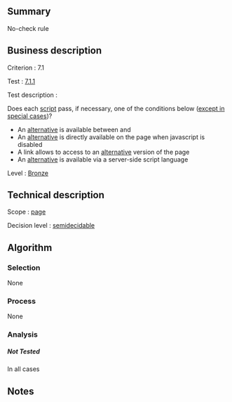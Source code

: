 ## Summary

No-check rule

## Business description

Criterion : 7.1

Test : [7.1.1](http://www.accessiweb.org/index.php/accessiweb-22-english-version.html#test-7-1-1)

Test description :

Does each
[script](http://www.accessiweb.org/index.php/glossary-76.html#mScript)
pass, if necessary, one of the conditions below ([except in special
cases](http://www.accessiweb.org/index.php/glossary-76.html#cpCrit7-1 "Special cases for criterion 7.1"))?

-   An
    [alternative](http://www.accessiweb.org/index.php/glossary-76.html#mAltScript)
    is available between
    and
-   An
    [alternative](http://www.accessiweb.org/index.php/glossary-76.html#mAltScript)
    is directly available on the page when javascript is disabled
-   A link allows to access to an
    [alternative](http://www.accessiweb.org/index.php/glossary-76.html#mAltScript)
    version of the page
-   An
    [alternative](http://www.accessiweb.org/index.php/glossary-76.html#mAltScript)
    is available via a server-side script language

Level : [Bronze](/en/category/rules-design/accessiweb-11/level/bronze)

## Technical description

Scope : [page](/en/category/rules-design/accessiweb-11/scope/page)

Decision level :
[semidecidable](/en/category/rules-design/accessiweb-11/decision-level/semidecidable)

## Algorithm

### Selection

None

### Process

None

### Analysis

##### Not Tested

In all cases

## Notes


